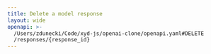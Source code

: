 ```yaml
---
title: Delete a model response
layout: wide
openapi: >-
  /Users/zdunecki/Code/xyd-js/openai-clone/openapi.yaml#DELETE
  /responses/{response_id}
---
```



